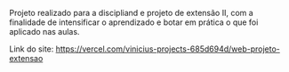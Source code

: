 Projeto realizado para a discipliand e projeto de extensão II, com a finalidade de intensificar o aprendizado e botar em prática o que foi aplicado nas aulas.

Link do site:
https://vercel.com/vinicius-projects-685d694d/web-projeto-extensao

